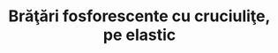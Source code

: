 ---
layout: post
title: "Brăţări fosforescente cu cruciuliţe, pe elastic"
description: "Brăţări fosforescente cu cruciuliţe, pe elastic."
img: "/assets/img/bratari-fosforescente-cu-cruciulite-1.jpg"
img2: "/assets/img/bratari-fosforescente-cu-cruciulite-2.jpg"
colors: "diverse"
price: "Stoc indisponibil (8.00 RON /buc)"
vertical: true
---